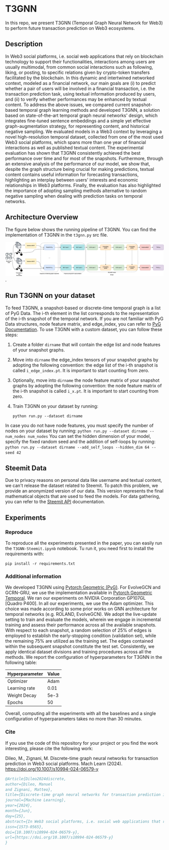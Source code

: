 # T3GNN
In this repo, we present T3GNN (Temporal Graph Neural Network for Web3) to perform future transaction prediction on Web3 ecosystems.

## Description
In Web3 social platforms, i.e. social web applications that rely on blockchain technology to support their functionalities, interactions among users are usually multimodal, from common social interactions such as following, liking, or posting, to specific relations given by crypto-token transfers facilitated by the blockchain. In this dynamic and intertwined networked context, modeled as a financial network, our main goals are (i) to predict whether a pair of users will be involved in a financial transaction, i.e. the transaction prediction task, using textual information produced by users, and (ii) to verify whether performances may be enhanced by textual content. To address the above issues, we compared current snapshot-based temporal graph learning methods and developed T3GNN, a solution based on state-of-the-art temporal graph neural networks' design, which integrates fine-tuned sentence embeddings and a simple yet effective graph-augmentation strategy, for representing content, and historical negative sampling. We evaluated models in a Web3 context by leveraging a novel high-resolution temporal dataset, collected from one of the most used Web3 social platforms, which spans more than one year of financial interactions as well as published textual content. The experimental evaluation has shown that T3GNN consistently achieved the best performance over time and for most of the snapshots. Furthermore, through an extensive analysis of the performance of our model, we show that, despite the graph structure being crucial for making predictions, textual content contains useful information for forecasting transactions, highlighting an interplay between users' interests and economic relationships in Web3 platforms. Finally, the evaluation has also highlighted the importance of adopting sampling methods alternative to random negative sampling when dealing with prediction tasks on temporal networks.

## Architecture Overview

The figure below shows the running pipeline of T3GNN. You can find the implementation of T3GNN in the `t3gnn.py` src file.  

![T3GNN pipeline](t3gnn-pipeline.png "T3GNN pipeline").

## Run T3GNN on your dataset

To feed T3GNN, a snapshot-based or discrete-time temporal graph is a list of PyG Data. The i-th element in the list corresponds to the representation of the i-th snapshot of the temporal network. If you are not familiar with PyG Data structures, node feature matrix, and edge_index, you can refer to [PyG Documentation](https://pytorch-geometric.readthedocs.io/en/latest/modules/data.html). To use T3GNN with a custom dataset, you can follow these steps:
1. Create a folder `dirname` that will contain the edge list and node features of your snapshot graphs.
2. Move into `dirname` the edge_index tensors of your snapshot graphs by adopting the following convention: the edge list of the i-th snapshot is called `i_edge_index.pt`. It is important to start counting from zero. 
3. Optionally, move into `dirname` the node feature matrix of your snapshot graphs by adopting the following convention: the node feature matrix of the i-th snapshot is called `i_x.pt`. It is important to start counting from zero.
4. Train T3GNN on your dataset by running:

    ```
    python run.py --dataset dirname
    ```
In case you do not have node features, you must specify the number of nodes on your dataset by running:
    ```
    python run.py --dataset dirname --num_nodes num_nodes
    ```
You can set the hidden dimension of your model, specify the fixed random seed and the addition of self-loops by running:
    ```
    python run.py --dataset dirname --add_self_loops --hidden_dim 64 --seed 42
    ```
    
## Steemit Data
Due to privacy reasons on personal data like username and textual content, we can't release the dataset related to Steemit. To patch this problem, we provide an anonymized version of our data. This version represents the final mathematical objects that are used to feed the models. For data gathering, you can refer to the [Steemit API](https://developers.steem.io/) documentation.

## Experiments
### Reproduce
To reproduce all the experiments presented in the paper, you can easily run the `T3GNN-Steemit.ipynb` notebook. Tu run it, you need first to install the requirements with:
```
pip install -r requirements.txt
```
### Additional information
We developed T3GNN using [Pytorch Geometric (PyG)](https://pyg.org/). For EvolveGCN and GCRN-GRU, we use the implementation available in [Pytorch Geometric Temporal](https://pytorch-geometric-temporal.readthedocs.io/en/latest/). We ran our experiments on NVIDIA Corporation GP107GL [Quadro P400]. In all our experiments, we use the Adam optimizer. This choice was made according to some prior works on GNN architecture for temporal networks (e.g. ROLAND, EvolveGCN). We adopt the live-update setting to train and evaluate the models, wherein we engage in incremental training and assess their performance across all the available snapshots. With respect to each snapshot, a random selection of 25\% of edges is employed to establish the early-stopping condition (validation set), while the remaining 75\% are utilized as the training set. The edges contained within the subsequent snapshot constitute the test set. Consistently, we apply identical dataset divisions and training procedures across all the methods. We report the configuration of hyperparameters for T3GNN in the following table: 

| Hyperparameter | Value |
|----------------|-------|
| Optimizer      | Adam  |
| Learning rate  | 0.01  |
| Weight Decay   | 5e-3  |
| Epochs         | 50    | 

Overall, computing all the experiments with all the baselines and a single configuration of hyperparameters takes no more than 30 minutes.

### Cite
If you use the code of this repository for your project or you find the work interesting, please cite the following work:  

Dileo, M., Zignani, M. Discrete-time graph neural networks for transaction prediction in Web3 social platforms. Mach Learn (2024). https://doi.org/10.1007/s10994-024-06579-y


```bibtex
﻿@Article{Dileo2024discrete,
author={Dileo, Manuel
and Zignani, Matteo},
title={Discrete-time graph neural networks for transaction prediction in Web3 social platforms},
journal={Machine Learning},
year={2024},
month={Jun},
day={25},
abstract={In Web3 social platforms, i.e. social web applications that rely on blockchain technology to support their functionalities, interactions among users are usually multimodal, from common social interactions such as following, liking, or posting, to specific relations given by crypto-token transfers facilitated by the blockchain. In this dynamic and intertwined networked context, modeled as a financial network, our main goals are (i) to predict whether a pair of users will be involved in a financial transaction, i.e. the transaction prediction task, even using textual information produced by users, and (ii) to verify whether performances may be enhanced by textual content. To address the above issues, we compared current snapshot-based temporal graph learning methods and developed T3GNN, a solution based on state-of-the-art temporal graph neural networks' design, which integrates fine-tuned sentence embeddings and a simple yet effective graph-augmentation strategy for representing content, and historical negative sampling. We evaluated models in a Web3 context by leveraging a novel high-resolution temporal dataset, collected from one of the most used Web3 social platforms, which spans more than one year of financial interactions as well as published textual content. The experimental evaluation has shown that T3GNN consistently achieved the best performance over time and for most of the snapshots. Furthermore, through an extensive analysis of the performance of our model, we show that, despite the graph structure being crucial for making predictions, textual content contains useful information for forecasting transactions, highlighting an interplay between users' interests and economic relationships in Web3 platforms. Finally, the evaluation has also highlighted the importance of adopting sampling methods alternative to random negative sampling when dealing with prediction tasks on temporal networks.},
issn={1573-0565},
doi={10.1007/s10994-024-06579-y},
url={https://doi.org/10.1007/s10994-024-06579-y}
}
```
